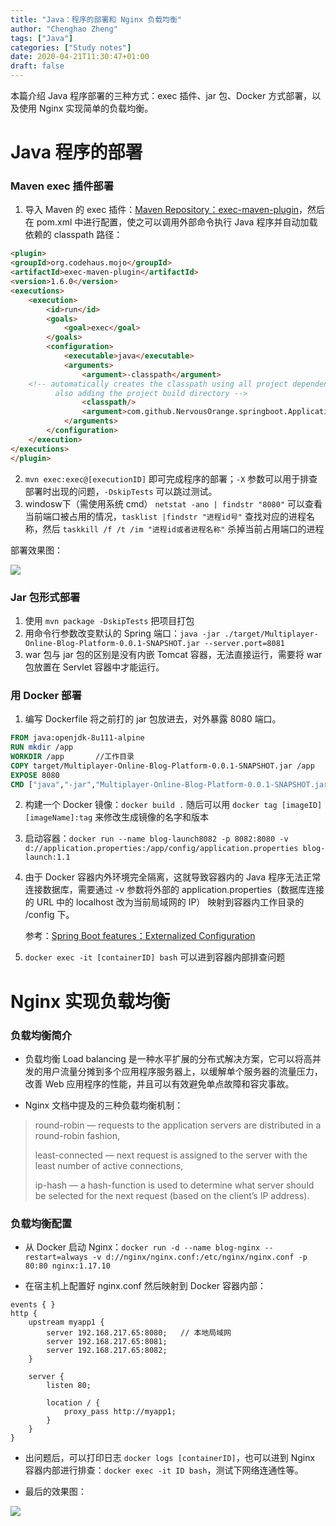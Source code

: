 ```yaml
---
title: "Java：程序的部署和 Nginx 负载均衡"
author: "Chenghao Zheng"
tags: ["Java"]
categories: ["Study notes"]
date: 2020-04-21T11:30:47+01:00
draft: false
---
```


本篇介绍 Java 程序部署的三种方式：exec 插件、jar 包、Docker 方式部署，以及使用 Nginx 实现简单的负载均衡。

# Java 程序的部署

### Maven exec 插件部署

1. 导入 Maven 的 exec 插件：[Maven Repository：exec-maven-plugin](https://mvnrepository.com/artifact/org.codehaus.mojo/exec-maven-plugin)，然后在 pom.xml 中进行配置，使之可以调用外部命令执行 Java 程序并自动加载依赖的 classpath 路径：

```html
<plugin>
<groupId>org.codehaus.mojo</groupId>
<artifactId>exec-maven-plugin</artifactId>
<version>1.6.0</version>
<executions>
	<execution>
		<id>run</id>
		<goals>
			<goal>exec</goal>
		</goals>
		<configuration>
			<executable>java</executable>
			<arguments>
				<argument>-classpath</argument>
	<!-- automatically creates the classpath using all project dependencies,
          also adding the project build directory -->
				<classpath/>
				<argument>com.github.NervousOrange.springboot.Application</argument>
			</arguments>
		</configuration>
	</execution>
</executions>
</plugin>
```

2. `mvn exec:exec@[executionID]` 即可完成程序的部署；`-X` 参数可以用于排查部署时出现的问题，`-DskipTests`  可以跳过测试。
3. windosw下（需使用系统 cmd） `netstat -ano | findstr "8080"` 可以查看当前端口被占用的情况，`tasklist |findstr "进程id号"`  查找对应的进程名称，然后 `taskkill /f /t /im "进程id或者进程名称"` 杀掉当前占用端口的进程

部署效果图：

![](/images/exec部署.png)

### Jar 包形式部署

1. 使用 `mvn package -DskipTests` 把项目打包
2. 用命令行参数改变默认的 Spring 端口：`java -jar ./target/Multiplayer-Online-Blog-Platform-0.0.1-SNAPSHOT.jar --server.port=8081`
3. war 包与 jar 包的区别是没有内嵌 Tomcat 容器，无法直接运行，需要将 war 包放置在 Servlet 容器中才能运行。

### 用 Docker 部署

1. 编写 Dockerfile 将之前打的 jar 包放进去，对外暴露 8080 端口。
```dockerfile
FROM java:openjdk-8u111-alpine
RUN mkdir /app
WORKDIR /app       //工作目录
COPY target/Multiplayer-Online-Blog-Platform-0.0.1-SNAPSHOT.jar /app
EXPOSE 8080
CMD ["java","-jar","Multiplayer-Online-Blog-Platform-0.0.1-SNAPSHOT.jar"]
```
2. 构建一个 Docker 镜像：`docker build .` 随后可以用 `docker tag [imageID] [imageName]:tag` 来修改生成镜像的名字和版本

3. 启动容器：`docker run --name blog-launch8082 -p 8082:8080 -v d://application.properties:/app/config/application.properties blog-launch:1.1`

4. 由于 Docker 容器内外环境完全隔离，这就导致容器内的 Java 程序无法正常连接数据库，需要通过 -v 参数将外部的  application.properties（数据库连接的 URL 中的 localhost 改为当前局域网的 IP） 映射到容器内工作目录的 /config 下。 

   参考：[Spring Boot features：Externalized Configuration](https://docs.spring.io/spring-boot/docs/1.2.2.RELEASE/reference/html/boot-features-external-config.html)

6. `docker exec -it [containerID] bash` 可以进到容器内部排查问题

# Nginx 实现负载均衡

### 负载均衡简介

* 负载均衡 Load balancing 是一种水平扩展的分布式解决方案，它可以将高并发的用户流量分摊到多个应用程序服务器上，以缓解单个服务器的流量压力，改善 Web 应用程序的性能，并且可以有效避免单点故障和容灾事故。

* Nginx 文档中提及的三种负载均衡机制：

> round-robin — requests to the application servers are distributed in a round-robin fashion,
>
> least-connected — next request is assigned to the server with the least number of active connections,
>
> ip-hash — a hash-function is used to determine what server should be selected for the next request (based on the client’s IP address).

### 负载均衡配置

* 从 Docker 启动 Nginx：`docker run -d --name blog-nginx --restart=always -v d://nginx/nginx.conf:/etc/nginx/nginx.conf -p 80:80 nginx:1.17.10`

* 在宿主机上配置好 nginx.conf 然后映射到 Docker 容器内部：

```shell
events { }
http {
    upstream myapp1 {
        server 192.168.217.65:8080;   // 本地局域网
        server 192.168.217.65:8081;
        server 192.168.217.65:8082;
    }

    server {
        listen 80;

        location / {
            proxy_pass http://myapp1;
        }
    }
}
```

* 出问题后，可以打印日志 `docker logs [containerID]`，也可以进到 Nginx 容器内部进行排查：`docker exec -it ID bash`，测试下网络连通性等。

* 最后的效果图：

![](/images/负载均衡.png)